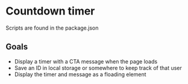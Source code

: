 # Countdown timer

Scripts are found in the package.json

## Goals
- Display a timer with a CTA message when the page loads
- Save an ID in local storage or somewhere to keep track of that user
- Display the timer and message as a floading element

